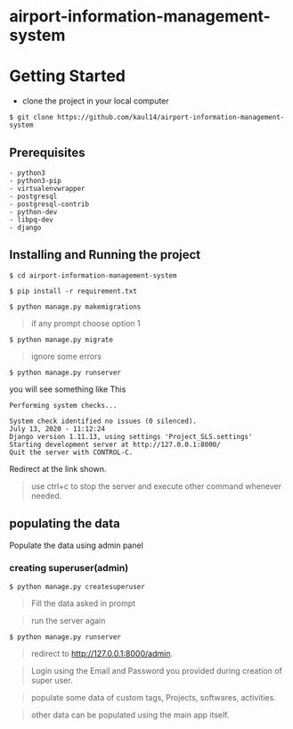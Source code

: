 # airport-information-management-system
# Getting Started


* clone the project in your local computer
```
$ git clone https://github.com/kaul14/airport-information-management-system
```

## Prerequisites



```
- python3
- python3-pip
- virtualenvwrapper
- postgresql
- postgresql-contrib
- python-dev
- libpq-dev
- django
```



## Installing and Running the project

```
$ cd airport-information-management-system
```
```
$ pip install -r requirement.txt
```

```
$ python manage.py makemigrations
```
>if any prompt choose option 1
```
$ python manage.py migrate
```
> ignore some errors
```
$ python manage.py runserver
```
you will see something like This
```
Performing system checks...

System check identified no issues (0 silenced).
July 13, 2020 - 11:12:24
Django version 1.11.13, using settings 'Project_SLS.settings'
Starting development server at http://127.0.0.1:8000/
Quit the server with CONTROL-C.
```

Redirect at the link shown.

> use ctrl+c to stop the server and execute other command whenever needed.

## populating the data
Populate the data using admin panel

### creating superuser(admin)
```
$ python manage.py createsuperuser
```
> Fill the data asked in prompt


> run the server again
```
$ python manage.py runserver
```
> redirect to http://127.0.0.1:8000/admin.

> Login using the Email and Password you provided during creation of super user.


> populate some data of custom tags, Projects, softwares, activities.


> other data can be populated using the main app itself.
